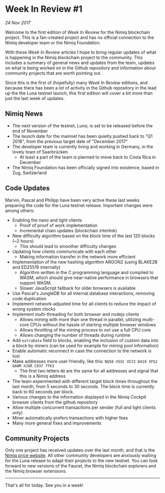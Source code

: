 # Week In Review #1
*24 Nov 2017*

Welcome to the first edition of *Week In Review* for the Nimiq blockchain project. This is a fan-created project and has no official connection to the Nimiq developer team or the Nimiq Foundation.

With these *Week In Review* articles I hope to bring regular updates of what is happening in the Nimiq blockchain project to the community. This includes a summary of general news and updates from the team, updates on what is being worked on in the Github repository and information about community projects that are worth pointing out.

Since this is the first of (hopefully) many *Week In Review* editions, and because there has been a lot of activity in the Github repository in the lead up the the Luna testnet launch, this first edition will cover a bit more than just the last week of updates.

## Nimiq News
* The next version of the testnet, *Luna*, is set to be released before the end of November
* The launch date for the mainnet has been quietly pushed back to "Q1 2018", from the previous target date of "December 2017"
* The developer team is currently living and working in Germany, in the lovely town of Saarbrücken
    * At least a part of the team is planned to move back to Costa Rica in December
* The Nimiq Foundation has been officially signed into existence, based in Zug, Switzerland

## Code Updates
Marvin, Pascal and Philipp have been very active these last weeks preparing the code for the Luna testnet release. Important changes were among others:
* Enabling the nano and light clients
    * Proof of proof of work implementation
    * Incremental chain updates (blockchain interlink)
* New difficulty algorithm based on the block time of the last 120 blocks (~2 hours)
    * This should lead to smoother difficulty changes
* Updating how clients communicate with each other
    * Making information transfer in the network more efficient
* Implementation of the new hashing algorithm ARGON2 (using BLAKE2B and ED25519 internally)
    * Algorithm written in the C programming language and compiled to WASM, which should give near-native performance in browsers that support WASM.
    * Slower JavaScript fallback for older browsers is available
* Use Pascal's JungleDB for all internal database interactions, removing code duplication
* Implement network-adjusted time for all clients to reduce the impact of wrong system clocks
* Implement multi-threading for both browser and nodejs clients
    * Allows mining with more than one thread in parallel, utilizing multi-core CPUs without the hassle of starting multiple browser windows
    * Allows throttling of the mining process to not use a full CPU core
    * Allows changing the number of threads during runtime
* Add `extraData` field to blocks, enabling the inclusion of custom data into a block by miners (can be used for example for mining pool information)
* Enable automatic reconnect in case the connection to the network is lost
* Make addresses more user-friendly, like this: `NQ58 V5SC X572 D419 XFG2 G60M XJGR C937 7TK3`
    * The first two letters `NQ` are the same for all addresses and signal that this is a Nimiq address
* The team experimented with different target block times throughout the last month, from 5 seconds to 30 seconds. The block time is currently back to 60 seconds per block.
* Various changes to the information displayed in the *Nimiq Cockpit* browser clients from the github repository
* Allow multiple concurrent transactions per sender (full and light clients only)
* Miner automatically prefers transactions with higher fees
* Many more general fixes and improvements

## Community Projects
Only one project has received updates over the last month, and that is the [Nimiq price website](https://nimiqprice.com). All other community developers are anxiously waiting for the Luna release to adapt their projects to the new testnet. You can look forward to new versions of the Faucet, the Nimiq blockchain explorers and the Nimiq browser extensions.

---

That's all for today. See you in a week!

